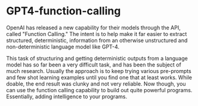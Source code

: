 # GPT4-function-calling
OpenAI has released a new capability for their models through the API, called "Function Calling." The intent is to help make it far easier to extract structured, deterministic, information from an otherwise unstructured and non-deterministic language model like GPT-4.

This task of structuring and getting deterministic outputs from a language model has so far been a very difficult task, and has been the subject of much research. Usually the approach is to keep trying various pre-prompts and few shot learning examples until you find one that at least works. While doable, the end result was clunky and not very reliable. Now though, you can use the function calling capability to build out quite powerful programs. Essentially, adding intelligence to your programs.
